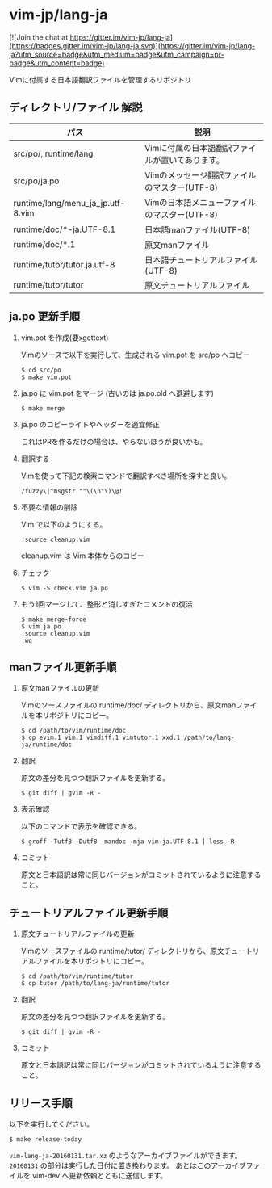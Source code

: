 # vim-jp/lang-ja

[![Join the chat at https://gitter.im/vim-jp/lang-ja](https://badges.gitter.im/vim-jp/lang-ja.svg)](https://gitter.im/vim-jp/lang-ja?utm_source=badge&utm_medium=badge&utm_campaign=pr-badge&utm_content=badge)

Vimに付属する日本語翻訳ファイルを管理するリポジトリ

## ディレクトリ/ファイル 解説

パス |説明
-----|-----
src/po/, runtime/lang |Vimに付属の日本語翻訳ファイルが置いてあります。
src/po/ja.po |Vimのメッセージ翻訳ファイルのマスター(UTF-8)
runtime/lang/menu\_ja\_jp.utf-8.vim |Vimの日本語メニューファイルのマスター(UTF-8)
runtime/doc/\*-ja.UTF-8.1 |日本語manファイル(UTF-8)
runtime/doc/\*.1 |原文manファイル
runtime/tutor/tutor.ja.utf-8 |日本語チュートリアルファイル(UTF-8)
runtime/tutor/tutor |原文チュートリアルファイル

## ja.po 更新手順

1.  vim.pot を作成(要xgettext)

    Vimのソースで以下を実行して、生成される vim.pot を src/po へコピー

        $ cd src/po
        $ make vim.pot

2.  ja.po に vim.pot をマージ (古いのは ja.po.old へ退避します)

        $ make merge

3.  ja.po のコピーライトやヘッダーを適宜修正

    これはPRを作るだけの場合は、やらないほうが良いかも。

4.  翻訳する

    Vimを使って下記の検索コマンドで翻訳すべき場所を探すと良い。

        /fuzzy\|^msgstr ""\(\n"\)\@!

5.  不要な情報の削除

    Vim で以下のようにする。

        :source cleanup.vim

    cleanup.vim は Vim 本体からのコピー

6.  チェック

        $ vim -S check.vim ja.po

7.  もう1回マージして、整形と消しすぎたコメントの復活

        $ make merge-force
        $ vim ja.po
        :source cleanup.vim
        :wq

## manファイル更新手順

1.  原文manファイルの更新

    Vimのソースファイルの runtime/doc/ ディレクトリから、原文manファイルを本リポジトリにコピー。

        $ cd /path/to/vim/runtime/doc
        $ cp evim.1 vim.1 vimdiff.1 vimtutor.1 xxd.1 /path/to/lang-ja/runtime/doc

2.  翻訳

    原文の差分を見つつ翻訳ファイルを更新する。

        $ git diff | gvim -R -

3.  表示確認

    以下のコマンドで表示を確認できる。

        $ groff -Tutf8 -Dutf8 -mandoc -mja vim-ja.UTF-8.1 | less -R

4.  コミット

    原文と日本語訳は常に同じバージョンがコミットされているように注意すること。

## チュートリアルファイル更新手順

1.  原文チュートリアルファイルの更新

    Vimのソースファイルの runtime/tutor/ ディレクトリから、原文チュートリアルファイルを本リポジトリにコピー。

        $ cd /path/to/vim/runtime/tutor
        $ cp tutor /path/to/lang-ja/runtime/tutor

2.  翻訳

    原文の差分を見つつ翻訳ファイルを更新する。

        $ git diff | gvim -R -

3.  コミット

    原文と日本語訳は常に同じバージョンがコミットされているように注意すること。

## リリース手順

以下を実行してください。

    $ make release-today

`vim-lang-ja-20160131.tar.xz` のようなアーカイブファイルができます。
`20160131` の部分は実行した日付に置き換わります。
あとはこのアーカイブファイルを vim-dev へ更新依頼とともに送信します。
